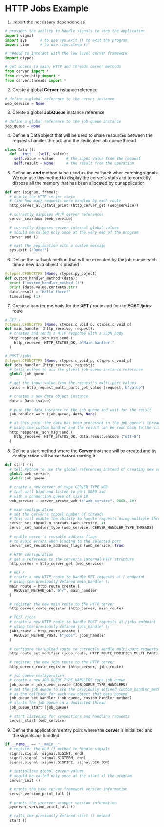 # HTTP Jobs Example

1. Import the necessary dependencies

``` python
# provides the ability to handle signals to stop the application
import signal
import sys      # to use sys.exit () to exit the program
import time     # to use time.sleep ()

# needed to interact with the low level cerver framework
import ctypes

# get access to main, HTTP and threads cerver methods
from cerver import *
from cerver.http import *
from cerver.threads import *
```

2. Create a global **Cerver** instance reference

``` python
# define a global reference to the cerver instance
web_service = None
```

3. Create a global **JobQueue** instance reference

``` python
# define a global reference to the job queue instance
job_queue = None
```

4. Define a Data object that will be used to share resources between the requests handler threads and the dedicated job queue thread

``` python
class Data ():
  def __init__ (self, value):
    self.value = value		# the input value from the request
    self.result = None		# the result from the operation
```

5. Define an **end** method to be used as the callback when catching signals. We can use this method to display the cerver's stats and to correctly dispose all the memory that has been allocated by our application

``` python
def end (signum, frame):
  # prints the HTTP cerver stats
  # like how many requests were handled by each route
  http_cerver_all_stats_print (http_cerver_get (web_service))

  # correctly disposes HTTP cerver references
  cerver_teardown (web_service)

  # correctly disposes cerver internal global values
  # should be called only once at the very end of the program
  cerver_end ()

  # exit the application with a custom message
  sys.exit ("Done!")
```

6. Define the callback method that will be executed by the job queue each time a new data object is pushed

``` python
@ctypes.CFUNCTYPE (None, ctypes.py_object)
def custom_handler_method (data):
  print ("custom_handler_method ()")
  print (data.value.contents.str)
  data.result = "Hello there!"
  time.sleep (1)
```

7. Create a handler methods for the **GET /** route and for the **POST /jobs** route

``` python
# GET /
@ctypes.CFUNCTYPE (None, ctypes.c_void_p, ctypes.c_void_p)
def main_handler (http_receive, request):
  # creates and sends a HTTP response with a JSON body
  http_response_json_msg_send (
    http_receive, HTTP_STATUS_OK, b"Main handler!"
  )

# POST /jobs
@ctypes.CFUNCTYPE (None, ctypes.c_void_p, ctypes.c_void_p)
def jobs_handler (http_receive, request):
  # tells python to use the global job queue instance reference
  global job_queue

  # get the input value from the request's multi-part values
  value = http_request_multi_parts_get_value (request, b"value")

  # creates a new data object instance
  data = Data (value)

  # push the data instance to the job queue and wait for the result
  job_handler_wait (job_queue, data, None)

  # at this point the data has been processed in the job queue's thread
  # using the custom handler and the result can be sent back to the client
  http_response_json_msg_send (
    http_receive, HTTP_STATUS_OK, data.result.encode ("utf-8")
  )
```

8. Define a start method where the **Cerver** instance will be created and its configuration will be set before starting it

``` python
def start ():
  # tell Python to use the global references instead of creating new variables
  global web_service
  global job_queue

  # create a new cerver of type CERVER_TYPE_WEB
  # that will bind and listen to port 8080 and 
  # with a connection queue of size 10
  web_service = cerver_create_web (b"web-service", 8080, 10)

  # main configuration
  # set the cerver's thpool number of threads
  # This will enable the ability to handle requests using multiple threads
  cerver_set_thpool_n_threads (web_service, 4)
  cerver_set_handler_type (web_service, CERVER_HANDLER_TYPE_THREADS)

  # enable cerver's reusable address flags
  # to avoid errors when binding to the selected port
  cerver_set_reusable_address_flags (web_service, True)

  # HTTP configuration
  # get a reference to the cerver's internal HTTP structure
  http_cerver = http_cerver_get (web_service)

  # GET /
  # create a new HTTP route to handle GET requests at / endpoint
  # using the previously defined main_handler ()
  main_route = http_route_create (
    REQUEST_METHOD_GET, b"/", main_handler
  )

  # register the new main route to the HTTP cerver
  http_cerver_route_register (http_cerver, main_route)

  # POST /jobs
  # create a new HTTP route to handle POST requests at /jobs endpoint
  # using the previously defined jobs_handler ()
  jobs_route = http_route_create (
    REQUEST_METHOD_POST, b"jobs", jobs_handler
  )

  # configure the upload route to correctly handle multi-part requests
  http_route_set_modifier (jobs_route, HTTP_ROUTE_MODIFIER_MULTI_PART)

  # register the new jobs route to the HTTP cerver
  http_cerver_route_register (http_cerver, jobs_route)

  # job queue configuration
  # create a new JOB_QUEUE_TYPE_HANDLERS type job queue
  job_queue = job_queue_create (JOB_QUEUE_TYPE_HANDLERS)
  # set the job queue to use the previously defined custom_handler_method ()
  # as the callback for each new object that gets pushed
  job_queue_set_handler (job_queue, custom_handler_method)
  # starts the job queue in a dedicated thread
  job_queue_start (job_queue)

  # start listening for connections and handling requests
  cerver_start (web_service)
```

9. Define the application's entry point where the **cerver** is initialized and the signals are handled

``` python
if __name__ == "__main__":
  # register the end () method to handle signals
  signal.signal (signal.SIGINT, end)
  signal.signal (signal.SIGTERM, end)
  signal.signal (signal.SIGPIPE, signal.SIG_IGN)

  # initializes global cerver values
  # should be called only once at the start of the program
  cerver_init ()

  # prints the base cerver framework version information
  cerver_version_print_full ()

  # prints the pycerver wrapper version information
  pycerver_version_print_full ()

  # calls the previously defined start () method
  start ()
```
